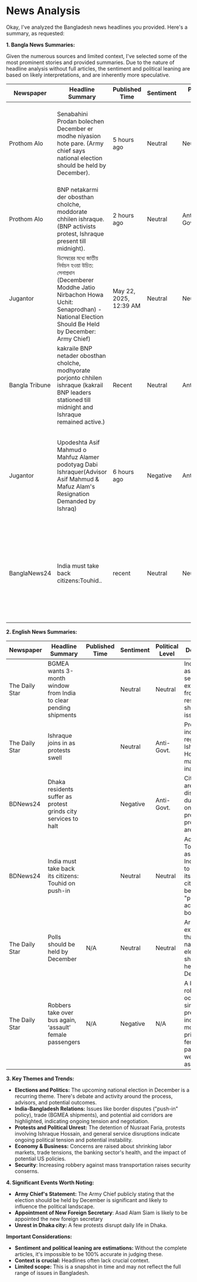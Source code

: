 # News Analysis

Okay, I've analyzed the Bangladesh news headlines you provided. Here's a summary, as requested:

**1. Bangla News Summaries:**

Given the numerous sources and limited context, I've selected some of the most prominent stories and provided summaries. Due to the nature of headline analysis without full articles, the sentiment and political leaning are based on likely interpretations, and are inherently more speculative.

| Newspaper          | Headline Summary                                                                                                                                   | Published Time     | Sentiment | Political Level   | Description                                                                                                                                                                       |
|---------------------|-----------------------------------------------------------------------------------------------------------------------------------------------------|----------------------|-----------|-------------------|----------------------------------------------------------------------------------------------------------------------------------------------------------------------------------|
| Prothom Alo      | Senabahini Prodan bolechen December er modhe niyasion hote pare. (Army chief says national election should be held by December). | 5 hours ago          | Neutral   | Neutral           | Indicates a potential timeline for the upcoming national election, but this depends on Interim Goverment.                                                                            |
| Prothom Alo   | BNP netakarmi der obosthan cholche, moddorate chhilen ishraque. (BNP activists protest, Ishraque present till midnight).  | 2 hours ago | Neutral   | Anti-Government       | The BNP leaders protested against advisers.                                                                                                                    |
| Jugantor          | ডিসেম্বরের মধ্যে জাতীয় নির্বাচন হওয়া উচিত: সেনাপ্রধান (Decemberer Moddhe Jatio Nirbachon Howa Uchit: Senaprodhan) - National Election Should Be Held by December: Army Chief) |May 22, 2025, 12:39 AM| Neutral |Neutral|Army Chief suggests elections should be held by December.
| Bangla Tribune | kakraile BNP netader obosthan cholche, modhyorate porjonto chhilen ishraque (kakrail BNP leaders stationed till midnight and Ishraque remained active.)   |Recent | Neutral |Anti-Govt.|  BNP leader Ishraque has stationed himself on the streets till midnight. Protests continue.|
|Jugantor |Upodeshta Asif Mahmud o Mahfuz Alamer podotyag Dabi Ishraquer(Advisor Asif Mahmud & Mafuz Alam's Resignation Demanded by Ishraq)  | 6 hours ago | Negative| Anti-Govt.| BNP Leader demanded resignation of two Advisors to the interim government calling current movement a question on fundamental rights.
| BanglaNews24   | India must take back citizens:Touhid..  | recent  | Neutral | Neutral   | Foreign Advisor discusses repatriation of Indian citizens  "pushed-in" from India. Focus is on Rakhine aid, not a corridor.                                   |

**2. English News Summaries:**

| Newspaper     | Headline Summary                                                                                    | Published Time | Sentiment | Political Level | Description                                                                                                                                                                                                |
|---------------|------------------------------------------------------------------------------------------------------|---------------|-----------|-----------------|-----------------------------------------------------------------------------------------------------------------------------------------------------------------------------------------------------------|
| The Daily Star| BGMEA wants 3-month window from India to clear pending shipments                                     |  | Neutral | Neutral |  Industry association seeks time extension from India to resolve shipment issues.                                                                                                                                    |
| The Daily Star| Ishraque joins in as protests swell                                                                |  | Neutral | Anti-Govt. |   Protests increase regarding Ishraque Hossain's mayoral inauguration.                                                                                                                                        |
| BDNews24     | Dhaka residents suffer as protest grinds city services to halt                                       |  | Negative | Anti-Govt. |   City services are disrupted due to ongoing protests.  processing are stalled.                                                                                                                                                             |
| BDNews24     | India must take back its citizens: Touhid on push-in                                                   |  | Neutral | Neutral | Advisor Touhid asserts that India needs to take back its verified citizens being "pushed in" across the border.                                                                                                  |
|The Daily Star|Polls should be held by December| N/A | Neutral | Neutral | Army Chief expresses that the national election should be held by December. |
| The Daily Star |Robbers take over bus again, ‘assault’ female passengers| N/A | Negative | N/A | A bus robbery occurred, similar to a previous incident months prior, where female passengers were assaulted. |

**3. Key Themes and Trends:**

*   **Elections and Politics:** The upcoming national election in December is a recurring theme. There's debate and activity around the process, advisors, and potential outcomes.
*   **India-Bangladesh Relations:** Issues like border disputes ("push-in" policy), trade (BGMEA shipments), and potential aid corridors are highlighted, indicating ongoing tension and negotiation.
*   **Protests and Political Unrest:** The detention of Nusraat Faria, protests involving Ishraque Hossain, and general service disruptions indicate ongoing political tension and potential instability.
*   **Economy & Business:** Concerns are raised about shrinking labor markets, trade tensions, the banking sector's health, and the impact of potential US policies.
*    **Security**: Increasing robbery against mass transportation raises security conserns.

**4. Significant Events Worth Noting:**

*   **Army Chief's Statement:** The Army Chief publicly stating that the election should be held by December is significant and likely to influence the political landscape.
*   **Appointment of New Foreign Secretary**: Asad Alam Siam is likely to be appointed the new foreign secretary
*   **Unrest in Dhaka city:** A few protests disrupt daily life in Dhaka.

**Important Considerations:**

*   **Sentiment and political leaning are estimations:** Without the complete articles, it's impossible to be 100% accurate in judging these.
*   **Context is crucial:** Headlines often lack crucial context.
*   **Limited scope:** This is a snapshot in time and may not reflect the full range of issues in Bangladesh.

